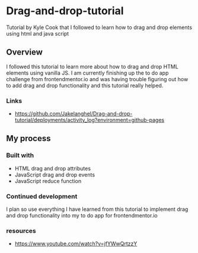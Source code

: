 # Drag-and-drop-tutorial
Tutorial by Kyle Cook that I followed to learn how to drag and drop elements using html and java script

## Overview

I followed this tutorial to learn more about how to drag and drop HTML elements using vanilla JS.
I am currently finishing up the to do app challenge from frontendmentor.io and was having trouble 
figuring out how to add drag and drop functionality and this tutorial really helped.

### Links

- https://github.com/Jakelanghel/Drag-and-drop-tutorial/deployments/activity_log?environment=github-pages

## My process

### Built with

- HTML drag and drop attributes
- JavaScript drag and drop events
- JavaScript reduce function

### Continued development

I plan so use everything I have learned from this tutorial to implement drag and drop functionality into my to do app for frontendmentor.io

###  resources

- https://www.youtube.com/watch?v=jfYWwQrtzzY
